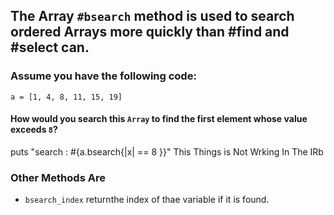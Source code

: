 ## The Array `#bsearch` method is used to search ordered Arrays more quickly than #find and #select can. 

### Assume you have the following code:
```
a = [1, 4, 8, 11, 15, 19]
```


#### How would you search this `Array` to find the first element whose value exceeds `8`?

puts "search : #{a.bsearch{|x| == 8 }}"
This Things is Not Wrking In The IRb

### Other Methods Are
- `bsearch_index` returnthe index of thae variable if it is found.